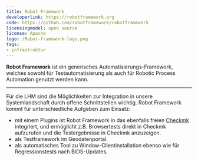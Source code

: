 ```yaml
---
title: Robot Framework
developerlink: https://robotframework.org
code: https://github.com/robotframework/robotframework
licensingmodel: open source
license: Apache
logo: /Robot-framework-logo.png
tags:
- infrastruktur
---
```

__Robot Framework__ ist ein generisches Automatisierungs-Framework, welches sowohl für Testautomatisierung als auch für Robotic Process Automation genutzt werden kann.

---

Für die LHM sind die Möglichkeiten zur Integration in unsere Systemlandschaft durch offene Schnittstellen wichtig.
Robot Framework kommt für unterschiedliche Aufgeben zum Einsatz:

* mit einem Plugins ist Robot Framework in das ebenfalls freien [Checkmk](checkmk) integriert, und ermöglicht z.B. Browsertests direkt in Checkmk aufzurufen und die Testergebnisse in Checkmk anzuzeigen.
* als Testframework im Geodatenportal.
* als automatisches Tool zu Window-Clientinstallation ebenso wie für Regressionstests nach BIOS-Updates.
